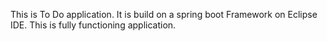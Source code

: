 This is To Do application.
It is build on a spring boot Framework on Eclipse IDE.
This is fully functioning application.

